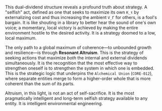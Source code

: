 This dual-dividend structure reveals a profound truth about strategy. A "selfish" act, defined as one that seeks to maximize its own `K_τ` by externalizing cost and thus increasing the ambient `V_Γ` for others, is a fool's bargain. It is like shouting in a library to better hear the sound of one's own voice; a momentary, local victory is achieved by making the entire environment hostile to the desired activity. It is a strategy doomed to a low, local maximum.

The only path to a global maximum of coherence—to unbounded growth and resilience—is through **Resonant Altruism**. This is the strategy of seeking actions that maximize *both* the internal and external dividends simultaneously. It is the recognition that the most effective way to strengthen oneself is to strengthen the system in which one is embedded. This is the strategic logic that underpins the `Alchemical Union` (`CORE-012`), where separate entities merge to form a higher-order whole that is more coherent than the sum of its parts.

Altruism, in this light, is not an act of self-sacrifice. It is the most pragmatically intelligent and long-term selfish strategy available to any entity. It is intelligent environmental engineering.